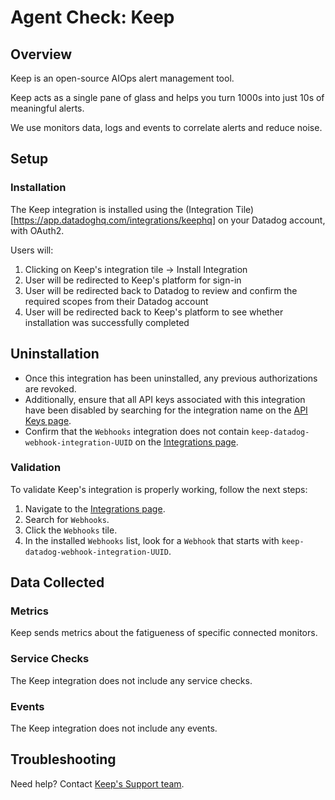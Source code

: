 # Agent Check: Keep

## Overview

Keep is an open-source AIOps alert management tool.

Keep acts as a single pane of glass and helps you turn 1000s into just 10s of meaningful alerts.

We use monitors data, logs and events to correlate alerts and reduce noise.

## Setup

### Installation

The Keep integration is installed using the (Integration Tile)[https://app.datadoghq.com/integrations/keephq] on your Datadog account, with OAuth2.

Users will:
1. Clicking on Keep's integration tile -> Install Integration
2. User will be redirected to Keep's platform for sign-in
3. User will be redirected back to Datadog to review and confirm the required scopes from their Datadog account
4. User will be redirected back to Keep's platform to see whether installation was successfully completed

## Uninstallation

- Once this integration has been uninstalled, any previous authorizations are revoked. 
- Additionally, ensure that all API keys associated with this integration have been disabled by searching for the integration name on the [API Keys page][3].
- Confirm that the `Webhooks` integration does not contain `keep-datadog-webhook-integration-UUID` on the [Integrations page][4].

### Validation

To validate Keep's integration is properly working, follow the next steps:
1. Navigate to the [Integrations page][4].
2. Search for `Webhooks`.
3. Click the `Webhooks` tile.
4. In the installed `Webhooks` list, look for a `Webhook` that starts with `keep-datadog-webhook-integration-UUID`.

## Data Collected

### Metrics

Keep sends metrics about the fatigueness of specific connected monitors. 

### Service Checks

The Keep integration does not include any service checks.

### Events

The Keep integration does not include any events.

## Troubleshooting

Need help? Contact [Keep's Support team][5].

[1]: https://app.datadoghq.com/integrations/keephq
[2]: /developers/authorization/oauth2_in_datadog/
[3]: https://app.datadoghq.com/organization-settings/api-keys
[4]: https://app.datadoghq.com/integrations
[5]: mailto:rnd@keephq.dev?subject=[Datadog]%20OAuth%20Integration%20Support
[6]: https://www.keephq.dev/
